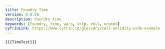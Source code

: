 ```yaml
---
title: Foundry Time
version: 0.8.26
description: Foundry time
keywords: [foundry, time, warp, skip, roll, unwind]
cyfrinLink: https://www.cyfrin.io/glossary/call-solidity-code-example
---
```


```solidity
{{{TimeTest}}}
```
